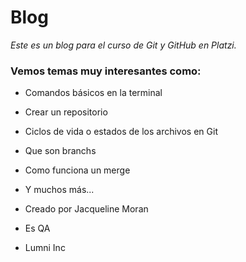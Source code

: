 # Blog

*Este es un blog para el curso de Git y GitHub en Platzi.*

### **Vemos temas muy interesantes como:**

- Comandos básicos en la terminal
- Crear un repositorio
- Ciclos de vida o estados de los archivos en Git
- Que son branchs
- Como funciona un merge
- Y muchos más...


- Creado por Jacqueline Moran
- Es QA
- Lumni Inc